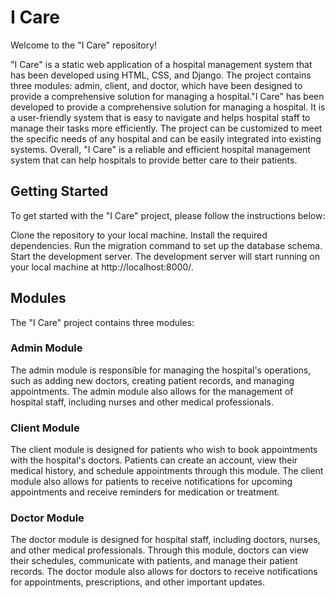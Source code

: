# I Care
Welcome to the "I Care" repository!

"I Care" is a static web application of a hospital management system that has been developed using HTML, CSS, and Django. The project contains three modules: admin, client, and doctor, which have been designed to provide a comprehensive solution for managing a hospital."I Care" has been developed to provide a comprehensive solution for managing a hospital. It is a user-friendly system that is easy to navigate and helps hospital staff to manage their tasks more efficiently. The project can be customized to meet the specific needs of any hospital and can be easily integrated into existing systems. Overall, "I Care" is a reliable and efficient hospital management system that can help hospitals to provide better care to their patients.

## Getting Started
To get started with the "I Care" project, please follow the instructions below:

Clone the repository to your local machine.
Install the required dependencies.
Run the migration command to set up the database schema.
Start the development server.
The development server will start running on your local machine at http://localhost:8000/.

## Modules
The "I Care" project contains three modules:

### Admin Module
The admin module is responsible for managing the hospital's operations, such as adding new doctors, creating patient records, and managing appointments. The admin module also allows for the management of hospital staff, including nurses and other medical professionals.

### Client Module
The client module is designed for patients who wish to book appointments with the hospital's doctors. Patients can create an account, view their medical history, and schedule appointments through this module. The client module also allows for patients to receive notifications for upcoming appointments and receive reminders for medication or treatment.

### Doctor Module
The doctor module is designed for hospital staff, including doctors, nurses, and other medical professionals. Through this module, doctors can view their schedules, communicate with patients, and manage their patient records. The doctor module also allows for doctors to receive notifications for appointments, prescriptions, and other important updates.
